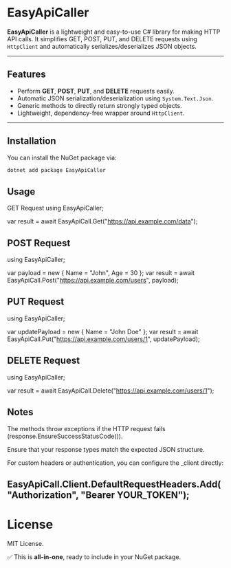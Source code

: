 ﻿# EasyApiCaller

**EasyApiCaller** is a lightweight and easy-to-use C# library for making HTTP API calls. It simplifies GET, POST, PUT, and DELETE requests using `HttpClient` and automatically serializes/deserializes JSON objects.

---

## Features

- Perform **GET**, **POST**, **PUT**, and **DELETE** requests easily.
- Automatic JSON serialization/deserialization using `System.Text.Json`.
- Generic methods to directly return strongly typed objects.
- Lightweight, dependency-free wrapper around `HttpClient`.

---

## Installation

You can install the NuGet package via:

```bash
dotnet add package EasyApiCaller

```
## Usage
GET Request
using EasyApiCaller;

var result = await EasyApiCall.Get<MyResponseType>("https://api.example.com/data");

## POST Request
using EasyApiCaller;

var payload = new { Name = "John", Age = 30 };
var result = await EasyApiCall.Post<MyResponseType>("https://api.example.com/users", payload);

## PUT Request
using EasyApiCaller;

var updatePayload = new { Name = "John Doe" };
var result = await EasyApiCall.Put<MyResponseType>("https://api.example.com/users/1", updatePayload);


## DELETE Request
using EasyApiCaller;

var result = await EasyApiCall.Delete<MyResponseType>("https://api.example.com/users/1");


## Notes

The methods throw exceptions if the HTTP request fails (response.EnsureSuccessStatusCode()).

Ensure that your response types match the expected JSON structure.

For custom headers or authentication, you can configure the _client directly:

## EasyApiCall.Client.DefaultRequestHeaders.Add("Authorization", "Bearer YOUR_TOKEN");


# License

MIT License.

✅ This is **all-in-one**, ready to include in your NuGet package.  


